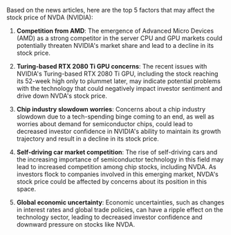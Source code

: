 Based on the news articles, here are the top 5 factors that may affect the stock price of NVDA (NVIDIA):

1. **Competition from AMD**: The emergence of Advanced Micro Devices (AMD) as a strong competitor in the server CPU and GPU markets could potentially threaten NVIDIA's market share and lead to a decline in its stock price.

2. **Turing-based RTX 2080 Ti GPU concerns**: The recent issues with NVIDIA's Turing-based RTX 2080 Ti GPU, including the stock reaching its 52-week high only to plummet later, may indicate potential problems with the technology that could negatively impact investor sentiment and drive down NVDA's stock price.

3. **Chip industry slowdown worries**: Concerns about a chip industry slowdown due to a tech-spending binge coming to an end, as well as worries about demand for semiconductor chips, could lead to decreased investor confidence in NVIDIA's ability to maintain its growth trajectory and result in a decline in its stock price.

4. **Self-driving car market competition**: The rise of self-driving cars and the increasing importance of semiconductor technology in this field may lead to increased competition among chip stocks, including NVDA. As investors flock to companies involved in this emerging market, NVDA's stock price could be affected by concerns about its position in this space.

5. **Global economic uncertainty**: Economic uncertainties, such as changes in interest rates and global trade policies, can have a ripple effect on the technology sector, leading to decreased investor confidence and downward pressure on stocks like NVDA.